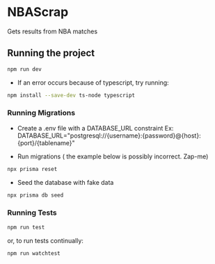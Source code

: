 # NBAScrap

Gets results from NBA matches

## Running the project
```bash
npm run dev
```

- If an error occurs because of typescript, try running:

```bash
npm install --save-dev ts-node typescript
```

### Running Migrations

- Create a .env file with a DATABASE_URL constraint 
Ex: DATABASE_URL="postgresql://{username}:{password}@{host}:{port}/{tablename}"

- Run migrations ( the example below is possibly incorrect. Zap-me)

```bash
npx prisma reset
```

- Seed the database with fake data

```bash
npx prisma db seed
```

### Running Tests
```bash
npm run test
```

or, to run tests continually:

```bash
npm run watchtest
```